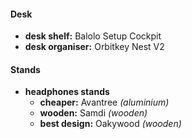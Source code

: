 #### Desk

- **desk shelf:** Balolo Setup Cockpit
- **desk organiser:** Orbitkey Nest V2

#### Stands

- **headphones stands**
	- **cheaper:** Avantree *(aluminium)*
	- **wooden:** Samdi *(wooden)* 
	- **best design:** Oakywood *(wooden)*